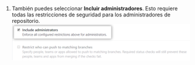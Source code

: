 1. También puedes seleccionar **Incluir administradores**. Esto requiere todas las restricciones de seguridad para los administradores de repositorio. ![Casilla de verificación Incluir administradores](/assets/images/help/repository/include-admins-protected-branches.png)
